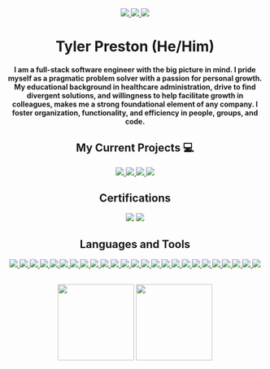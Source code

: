 <div align="center">
  <!--  About Me  -->
  <div>
    <a href="https://www.linkedin.com/in/tylerjpreston/"><img src="https://img.shields.io/badge/-LinkedIn-0077B5?style=flat-square&logo=LinkedIn&logoColor=white" />  </a>
    <a href="https://github.com/tjpreston96"><img src="https://img.shields.io/github/followers/tjpreston96?color=black&label=GitHub&logo=GitHub&logoColor=white&style=flat-square" />  </a>
    <a href="mailto: tpreston96@gmail.com"><img src="https://img.shields.io/badge/-Gmail-D14836?style=flat-square&logo=Gmail&logoColor=white" />  </a>
  </div>
  
  <h1> Tyler Preston (He/Him) </h1>
  <h4> I am a full-stack software engineer with the big picture in mind. I pride myself as a pragmatic problem solver with a passion for personal growth. My educational background in healthcare administration, drive to find divergent solutions, and willingness to help facilitate growth in colleagues, makes me a strong foundational element of any company. I foster organization, functionality, and efficiency in people, groups, and code. </h4>
  
  
  <!--  Current Projects  -->
  <h2> My Current Projects 💻 </h2>
  
  <a href="https://github.com/tjpreston96/home_manager">
    <img src="https://github-readme-stats.vercel.app/api/pin/?username=tjpreston96&repo=home_manager&theme=dark" />
  </a>
    
  <a href="https://github.com/tjpreston96/HackerRank_Solutions">
    <img src="https://github-readme-stats.vercel.app/api/pin/?username=tjpreston96&repo=HackerRank_Solutions&theme=dark" />
  </a>
  
  <a href="https://github.com/tjpreston96/Django_React_Notes">
    <img src="https://github-readme-stats.vercel.app/api/pin/?username=tjpreston96&repo=Django_React_Notes&theme=dark" />
  </a>
    
  <a href="https://github.com/tjpreston96/group-video-chat">
    <img src="https://github-readme-stats.vercel.app/api/pin/?username=tjpreston96&repo=group-video-chat&theme=dark" />
  </a>
  
  <!--  Certifications  -->
  <h2 align="center"> Certifications </h2>
  
  <img src='https://images.credly.com/size/150x150/images/0e284c3f-5164-4b21-8660-0d84737941bc/image.png' />
  <img src='https://images.credly.com/size/150x150/images/59b78dac-c708-46c6-986b-a918efeb1606/IBM_Garage_Method_for_Cloud_-_Advocate.png' />
  
  
  <!--  Languages and Tools  -->
  <h2> Languages and Tools </h2>
  
  <div>
    <a href="#"><img src="https://img.shields.io/badge/-HTML5-E34F26?style=flat-square&logo=html5&logoColor=white" />  </a>
    <a href="#"><img src="https://img.shields.io/badge/-CSS3-1572B6?style=flat-square&logo=css3" />  </a>
    <a href="#"><img src="https://img.shields.io/badge/-JavaScript-F7DF1E?style=flat-square&logo=javascript&logoColor=black" />  </a>
    <a href="#"><img src="https://img.shields.io/badge/-React-61DAFB?style=flat-square&logo=React&logoColor=black" />  </a>
    <a href="#"><img src="https://img.shields.io/badge/-NodeJS-339933?style=flat-square&logo=Node.js&logoColor=white" />  </a>
    <a href="#"><img src="https://img.shields.io/badge/-Python3-3776AB?style=flat-square&logo=Python&logoColor=white" />  </a>
    <a href="#"><img src="https://img.shields.io/badge/-Django-092E20?style=flat-square&logo=django" />  </a>
    <a href="#"><img src="https://img.shields.io/badge/-Docker-008ee6?style=flat-square&logo=docker&logoColor=white" />  </a>
    <a href="#"><img src="https://img.shields.io/badge/-Kubernetes-326ce5?style=flat-square&logo=kubernetes&logoColor=white" />  </a>
    <a href="#"><img src="https://img.shields.io/badge/-AWS-black?style=flat-square&logo=amazon&logoColor=FF9900" />  </a>
    <a href="#"><img src="https://img.shields.io/badge/-Travis_CI-white?style=flat-square&logo=travis" />  </a>
    <a href="#"><img src="https://img.shields.io/badge/-PostgreSQL-336791?style=flat-square&logo=postgresql" />  </a>
    <a href="#"><img src="https://img.shields.io/badge/-MongoDB-white?style=flat-square&logo=mongodb" />  </a>
    <a href="#"><img src="https://img.shields.io/badge/-Bootstrap-563D7C?style=flat-square&logo=bootstrap&logoColor=white" />  </a>
    <a href="#"><img src="https://img.shields.io/badge/-Material_UI-0081CB?style=flat-square&logo=material-ui" />  </a>
    <a href="#"><img src="https://img.shields.io/badge/-Semantic_UI-16aea4?style=flat-square&logo=semantic-ui" />  </a>
    <a href="#"><img src="https://img.shields.io/badge/-Git-black?style=flat-square&logo=git" />  </a>
    <a href="#"><img src="https://img.shields.io/badge/-Postman-FF6C37?style=flat-square&logo=Postman&logoColor=white" />  </a>
    <a href="#"><img src="https://img.shields.io/badge/-Heroku-430098?style=flat-square&logo=heroku" />  </a>
    <a href="#"><img src="https://img.shields.io/badge/-Excel-217346?style=flat-square&logo=Microsoft-Excel&logoColor=white" />  </a>
    <a href="#"><img src="https://img.shields.io/badge/-Markdown-000000?style=flat-square&logo=Markdown&logoColor=white" />  </a>
    <a href="#"><img src="https://img.shields.io/badge/-Trello-0079BF?style=flat-square&logo=Trello&logoColor=white" />  </a>
    <a href="#"><img src="https://img.shields.io/badge/-VS_Code-007ACC?style=flat-square&logo=visual-studio-code" />  </a>
    <a href="#"><img src="https://img.shields.io/badge/-Slack-4A154B?style=flat-square&logo=slack" />  </a>
    <a href="#"><img src="https://img.shields.io/badge/-Zoom-2D8CFF?style=flat-square&logo=zoom&logoColor=white" />  </a>
  </div>
  
  
  <!--  GitHub Stats  -->
  <h2></h2>
  <p>
    <img  src="https://github-readme-stats.vercel.app/api?username=tjpreston96&include_all_commits=true&count_private=true&show_icons=true&theme=dark"  height='150' align='center'/>
    <img  src="https://github-readme-stats.vercel.app/api/top-langs/?username=tjpreston96&langs_count=6&layout=compact&theme=dark" height='150' align='center'/> 
  </p>
 </div>






